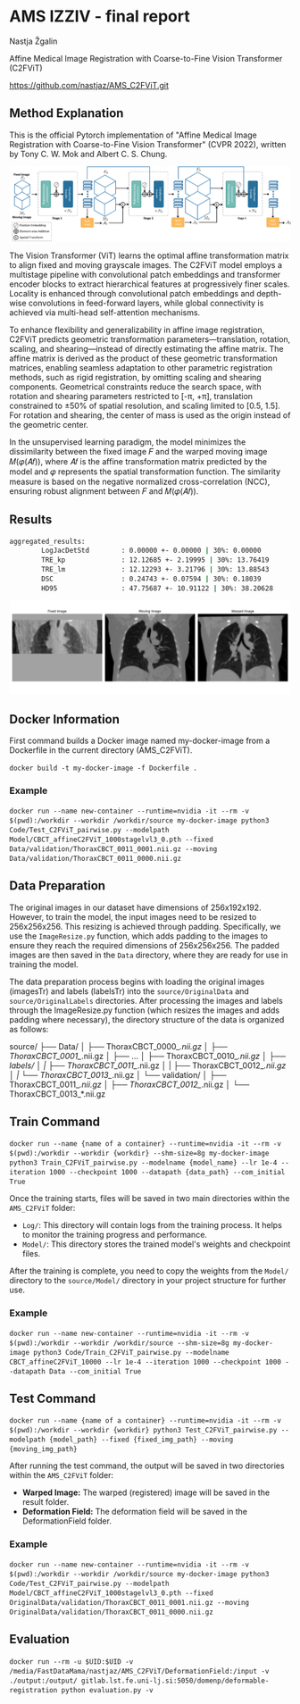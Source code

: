 # AMS IZZIV - final report
Nastja Žgalin

Affine Medical Image Registration with Coarse-to-Fine Vision Transformer (C2FViT)

https://github.com/nastjaz/AMS_C2FViT.git


## Method Explanation
This is the official Pytorch implementation of "Affine Medical Image Registration with Coarse-to-Fine Vision Transformer" (CVPR 2022), written by Tony C. W. Mok and Albert C. S. Chung.

![plot](./source/Figure/overview.png?raw=true)

The Vision Transformer (ViT) learns the optimal affine transformation matrix to align fixed and moving grayscale images. The C2FViT model employs a multistage pipeline with convolutional patch embeddings and transformer encoder blocks to extract hierarchical features at progressively finer scales. Locality is enhanced through convolutional patch embeddings and depth-wise convolutions in feed-forward layers, while global connectivity is achieved via multi-head self-attention mechanisms.

To enhance flexibility and generalizability in affine image registration, C2FViT predicts geometric transformation parameters—translation, rotation, scaling, and shearing—instead of directly estimating the affine matrix. The affine matrix is derived as the product of these geometric transformation matrices, enabling seamless adaptation to other parametric registration methods, such as rigid registration, by omitting scaling and shearing components. Geometrical constraints reduce the search space, with rotation and shearing parameters restricted to [-π, +π], translation constrained to ±50% of spatial resolution, and scaling limited to [0.5, 1.5]. For rotation and shearing, the center of mass is used as the origin instead of the geometric center.

In the unsupervised learning paradigm, the model minimizes the dissimilarity between the fixed image 𝐹 and the warped moving image 𝑀(𝜑(𝐴𝑓)), where 𝐴𝑓 is the affine transformation matrix predicted by the model and 𝜑 represents the spatial transformation function. 
The similarity measure is based on the negative normalized cross-correlation (NCC), ensuring robust alignment between 𝐹 and 𝑀(𝜑(𝐴𝑓)). 


## Results

```bash
aggregated_results:
        LogJacDetStd        : 0.00000 +- 0.00000 | 30%: 0.00000
        TRE_kp              : 12.12685 +- 2.19995 | 30%: 13.76419
        TRE_lm              : 12.12293 +- 3.21796 | 30%: 13.88543
        DSC                 : 0.24743 +- 0.07594 | 30%: 0.18039
        HD95                : 47.75687 +- 10.91122 | 30%: 38.20628
```

![plot](./source/Figure/0011.png?raw=true)


## Docker Information

First command builds a Docker image named my-docker-image from a Dockerfile in the current directory (AMS_C2FViT).

`docker build -t my-docker-image -f Dockerfile .`


### Example
`docker run --name new-container --runtime=nvidia -it --rm -v $(pwd):/workdir --workdir /workdir/source my-docker-image python3 Code/Test_C2FViT_pairwise.py --modelpath Model/CBCT_affineC2FViT_1000stagelvl3_0.pth --fixed Data/validation/ThoraxCBCT_0011_0001.nii.gz --moving Data/validation/ThoraxCBCT_0011_0000.nii.gz`


## Data Preparation

The original images in our dataset have dimensions of 256x192x192. However, to train the model, the input images need to be resized to 256x256x256. This resizing is achieved through padding. Specifically, we use the `ImageResize.py` function, which adds padding to the images to ensure they reach the required dimensions of 256x256x256. The padded images are then saved in the `Data` directory, where they are ready for use in training the model.

The data preparation process begins with loading the original images (imagesTr) and labels (labelsTr) into the `source/OriginalData` and `source/OriginalLabels` directories. After processing the images and labels through the ImageResize.py function (which resizes the images and adds padding where necessary), the directory structure of the data is organized as follows: 

source/
├── Data/
│   ├── ThoraxCBCT_0000_*.nii.gz
│   ├── ThoraxCBCT_0001_*.nii.gz
│   ├── ...
│   ├── ThoraxCBCT_0010_*.nii.gz
│   ├── labels/
│   |    ├── ThoraxCBCT_0011_*.nii.gz
│   |    ├── ThoraxCBCT_0012_*.nii.gz
│   |    └── ThoraxCBCT_0013_*.nii.gz
│   └── validation/
│       ├── ThoraxCBCT_0011_*.nii.gz
│       ├── ThoraxCBCT_0012_*.nii.gz
│       └── ThoraxCBCT_0013_*.nii.gz


## Train Command

`docker run --name {name of a container} --runtime=nvidia -it --rm -v $(pwd):/workdir --workdir {workdir} --shm-size=8g my-docker-image python3 Train_C2FViT_pairwise.py --modelname {model_name} --lr 1e-4 --iteration 1000 --checkpoint 1000 --datapath {data_path} --com_initial True`

Once the training starts, files will be saved in two main directories within the `AMS_C2FViT` folder:
- `Log/`: This directory will contain logs from the training process. It helps to monitor the training progress and performance.
- `Model/`: This directory stores the trained model's weights and checkpoint files. 

After the training is complete, you need to copy the weights from the `Model/` directory to the `source/Model/` directory in your project structure for further use.

### Example

`docker run --name new-container --runtime=nvidia -it --rm -v $(pwd):/workdir --workdir /workdir/source --shm-size=8g my-docker-image python3 Code/Train_C2FViT_pairwise.py --modelname CBCT_affineC2FViT_10000 --lr 1e-4 --iteration 1000 --checkpoint 1000 --datapath Data --com_initial True`


## Test Command

`docker run --name {name of a container} --runtime=nvidia -it --rm -v $(pwd):/workdir --workdir {workdir} python3 Test_C2FViT_pairwise.py --modelpath {model_path} --fixed {fixed_img_path} --moving {moving_img_path}`

After running the test command, the output will be saved in two directories within the `AMS_C2FViT` folder:

- **Warped Image:** The warped (registered) image will be saved in the result folder.
- **Deformation Field:** The deformation field will be saved in the DeformationField folder.

### Example

`docker run --name new-container --runtime=nvidia -it --rm -v $(pwd):/workdir --workdir /workdir/source my-docker-image python3 Code/Test_C2FViT_pairwise.py --modelpath Model/CBCT_affineC2FViT_1000stagelvl3_0.pth --fixed OriginalData/validation/ThoraxCBCT_0011_0001.nii.gz --moving OriginalData/validation/ThoraxCBCT_0011_0000.nii.gz`


## Evaluation

`docker run --rm -u $UID:$UID -v /media/FastDataMama/nastjaz/AMS_C2FViT/DeformationField:/input -v ./output:/output/ gitlab.lst.fe.uni-lj.si:5050/domenp/deformable-registration python evaluation.py -v`